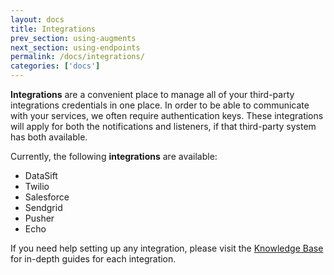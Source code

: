 ```yaml
---
layout: docs
title: Integrations
prev_section: using-augments
next_section: using-endpoints
permalink: /docs/integrations/
categories: ['docs']
---
```


**Integrations** are a convenient place to manage all of your third-party
integrations credentials in one place. In order to be able to communicate with
your services, we often require authentication keys. These integrations will
apply for both the notifications and listeners, if that third-party system has
both available.

Currently, the following **integrations** are available:

* DataSift
* Twilio
* Salesforce
* Sendgrid
* Pusher
* Echo

If you need help setting up any integration, please visit the [Knowledge Base](http://support.cxengage.com) for
in-depth guides for each integration.
